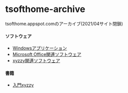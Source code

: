 # tsofthome-archive

tsofthome.appspot.comのアーカイブ(2021/04サイト閉鎖)

#### ソフトウェア

- [Windowsアプリケーション](./windows)
- [Microsoft Office関連ソフトウェア](./office)
- [xyzzy関連ソフトウェア](./xyzzy)

#### 書籍

- [入門xyzzy](https://www.amazon.co.jp/入門xyzzy-山本-泰三/dp/4274066002)

